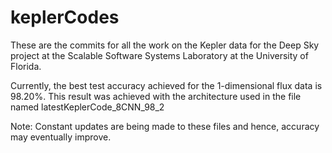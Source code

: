 # keplerCodes
These are the commits for all the work on the Kepler data for the Deep Sky project at the Scalable Software Systems Laboratory at the University of Florida.

Currently, the best test accuracy achieved for the 1-dimensional flux data is 98.20%. This result was achieved with the architecture used in the file named latestKeplerCode_8CNN_98_2

Note: Constant updates are being made to these files and hence, accuracy may eventually improve.

